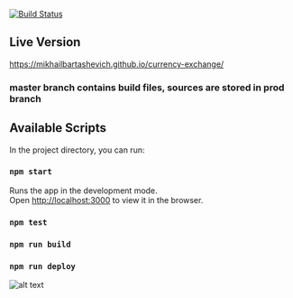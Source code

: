 [![Build Status](https://travis-ci.com/mikhailbartashevich/currency-exchange.svg?branch=prod)](https://travis-ci.com/mikhailbartashevich/currency-exchange)

## Live Version

https://mikhailbartashevich.github.io/currency-exchange/

### master branch contains build files, sources are stored in prod branch

## Available Scripts

In the project directory, you can run:

### `npm start`

Runs the app in the development mode.<br>
Open [http://localhost:3000](http://localhost:3000) to view it in the browser.

### `npm test`
### `npm run build`
### `npm run deploy`

![alt text](https://raw.githubusercontent.com/mikhailbartashevich/currency-exchange/d2c08ccf8fa057bc55c3dc3e277249e8794f0060/docs/screen.png)
